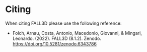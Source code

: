 # Citing

When citing FALL3D please use the following reference:

* Folch, Arnau, Costa, Antonio, Macedonio, Giovanni, & 
Mingari, Leonardo. (2022). FALL3D (8.1.2). 
Zenodo. <https://doi.org/10.5281/zenodo.6343786>
